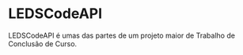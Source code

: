 LEDSCodeAPI
==============

LEDSCodeAPI é umas das partes de um projeto maior de Trabalho de Conclusão de Curso.
